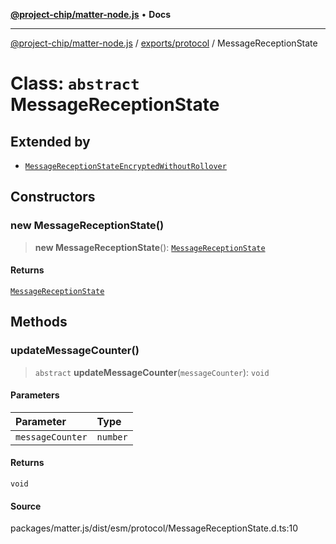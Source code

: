[**@project-chip/matter-node.js**](../../../README.md) • **Docs**

***

[@project-chip/matter-node.js](../../../modules.md) / [exports/protocol](../README.md) / MessageReceptionState

# Class: `abstract` MessageReceptionState

## Extended by

- [`MessageReceptionStateEncryptedWithoutRollover`](MessageReceptionStateEncryptedWithoutRollover.md)

## Constructors

### new MessageReceptionState()

> **new MessageReceptionState**(): [`MessageReceptionState`](MessageReceptionState.md)

#### Returns

[`MessageReceptionState`](MessageReceptionState.md)

## Methods

### updateMessageCounter()

> `abstract` **updateMessageCounter**(`messageCounter`): `void`

#### Parameters

| Parameter | Type |
| :------ | :------ |
| `messageCounter` | `number` |

#### Returns

`void`

#### Source

packages/matter.js/dist/esm/protocol/MessageReceptionState.d.ts:10
